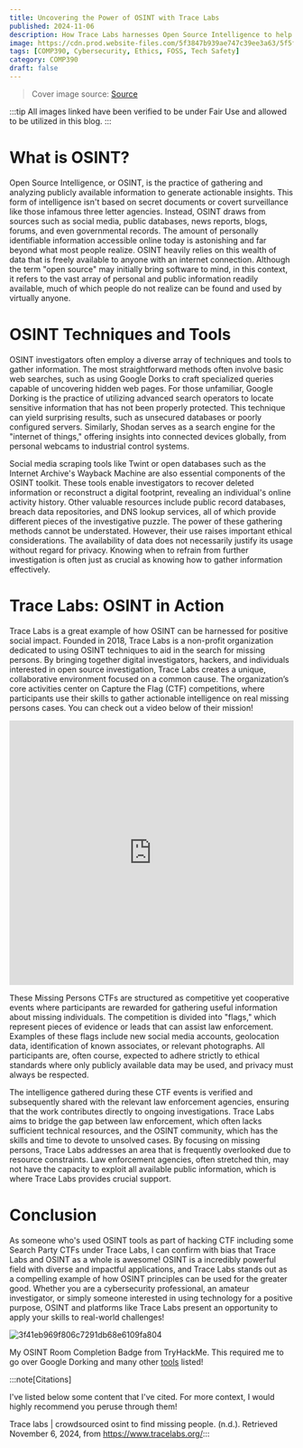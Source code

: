 ```yaml
---
title: Uncovering the Power of OSINT with Trace Labs
published: 2024-11-06
description: How Trace Labs harnesses Open Source Intelligence to help reunite missing persons with their loved ones
image: https://cdn.prod.website-files.com/5f3847b939ae747c39ee3a63/5f5fe3744073b3c03d3be2c4_blog%20post.png
tags: [COMP390, Cybersecurity, Ethics, FOSS, Tech Safety]
category: COMP390
draft: false
---
```

> Cover image source: [Source](https://www.tracelabs.org/)


:::tip
All images linked have been verified to be under Fair Use and allowed to be utilized in this blog.
:::

# What is OSINT?
Open Source Intelligence, or OSINT, is the practice of gathering and analyzing publicly available information to generate actionable insights. This form of intelligence isn't based on secret documents or covert surveillance like those infamous three letter agencies. Instead, OSINT draws from sources such as social media, public databases, news reports, blogs, forums, and even governmental records. The amount of personally identifiable information accessible online today is astonishing and far beyond what most people realize. OSINT heavily relies on this wealth of data that is freely available to anyone with an internet connection. Although the term "open source" may initially bring software to mind, in this context, it refers to the vast array of personal and public information readily available, much of which people do not realize can be found and used by virtually anyone. 

# OSINT Techniques and Tools
OSINT investigators often employ a diverse array of techniques and tools to gather information. The most straightforward methods often involve basic web searches, such as using Google Dorks to craft specialized queries capable of uncovering hidden web pages. For those unfamiliar, Google Dorking is the practice of utilizing advanced search operators to locate sensitive information that has not been properly protected. This technique can yield surprising results, such as unsecured databases or poorly configured servers. Similarly, Shodan serves as a search engine for the "internet of things," offering insights into connected devices globally, from personal webcams to industrial control systems. 

Social media scraping tools like Twint or open databases such as the Internet Archive's Wayback Machine are also essential components of the OSINT toolkit. These tools enable investigators to recover deleted information or reconstruct a digital footprint, revealing an individual's online activity history. Other valuable resources include public record databases, breach data repositories, and DNS lookup services, all of which provide different pieces of the investigative puzzle. The power of these gathering methods cannot be understated. However, their use raises important ethical considerations. The availability of data does not necessarily justify its usage without regard for privacy. Knowing when to refrain from further investigation is often just as crucial as knowing how to gather information effectively.

# Trace Labs: OSINT in Action
Trace Labs is a great example of how OSINT can be harnessed for positive social impact. Founded in 2018, Trace Labs is a non-profit organization dedicated to using OSINT techniques to aid in the search for missing persons. By bringing together digital investigators, hackers, and individuals interested in open source investigation, Trace Labs creates a unique, collaborative environment focused on a common cause. The organization’s core activities center on Capture the Flag (CTF) competitions, where participants use their skills to gather actionable intelligence on real missing persons cases. You can check out a video below of their mission!

<iframe width="100%" height="468" src="https://www.youtube.com/embed/o_uYVH5cZW8?si=fJ8euiVtIj0JexTo" title="YouTube video player" frameborder="0" allow="accelerometer; autoplay; clipboard-write; encrypted-media; gyroscope; picture-in-picture; web-share" referrerpolicy="strict-origin-when-cross-origin" allowfullscreen></iframe> 

These Missing Persons CTFs are structured as competitive yet cooperative events where participants are rewarded for gathering useful information about missing individuals. The competition is divided into "flags," which represent pieces of evidence or leads that can assist law enforcement. Examples of these flags include new social media accounts, geolocation data, identification of known associates, or relevant photographs. All participants are, often course, expected to adhere strictly to ethical standards where only publicly available data may be used, and privacy must always be respected.

The intelligence gathered during these CTF events is verified and subsequently shared with the relevant law enforcement agencies, ensuring that the work contributes directly to ongoing investigations. Trace Labs aims to bridge the gap between law enforcement, which often lacks sufficient technical resources, and the OSINT community, which has the skills and time to devote to unsolved cases. By focusing on missing persons, Trace Labs addresses an area that is frequently overlooked due to resource constraints. Law enforcement agencies, often stretched thin, may not have the capacity to exploit all available public information, which is where Trace Labs provides crucial support. 

# Conclusion 
As someone who's used OSINT tools as part of hacking CTF including some Search Party CTFs under Trace Labs, I can confirm with bias that Trace Labs and OSINT as a whole is awesome! OSINT is a incredibly powerful field with diverse and impactful applications, and Trace Labs stands out as a compelling example of how OSINT principles can be used for the greater good. Whether you are a cybersecurity professional, an amateur investigator, or simply someone interested in using technology for a positive purpose, OSINT and platforms like Trace Labs present an opportunity to apply your skills to real-world challenges!

![3f41eb969f806c7291db68e6109fa804](https://github.com/user-attachments/assets/064aa263-c0aa-41e1-a475-f2ce1084013a)

My OSINT Room Completion Badge from TryHackMe. This required me to go over Google Dorking and many other [tools](https://osintframework.com/) listed!

:::note[Citations]

I've listed below some content that I've cited. For more context, I would highly recommend you peruse through them!

Trace labs | crowdsourced osint to find missing people. (n.d.). Retrieved November 6, 2024, from https://www.tracelabs.org/:::

